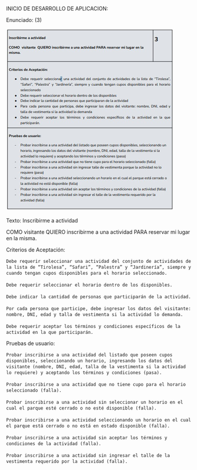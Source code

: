 INICIO DE DESARROLLO DE APLICACION: 

Enunciado: (3)

![alt text](image.png)

Texto:
Inscribirme a actividad

COMO visitante QUIERO inscribirme a una actividad PARA reservar mi lugar en la misma.

Criterios de Aceptación:

    Debe requerir seleccionar una actividad del conjunto de actividades de la lista de “Tirolesa”, “Safari”, “Palestra” y “Jardinería”, siempre y cuando tengan cupos disponibles para el horario seleccionado.

    Debe requerir seleccionar el horario dentro de los disponibles.

    Debe indicar la cantidad de personas que participarán de la actividad.

    Por cada persona que participe, debe ingresar los datos del visitante: nombre, DNI, edad y talla de vestimenta si la actividad lo demanda.

    Debe requerir aceptar los términos y condiciones específicos de la actividad en la que participarán.


Pruebas de usuario:

    Probar inscribirse a una actividad del listado que poseen cupos disponibles, seleccionando un horario, ingresando los datos del visitante (nombre, DNI, edad, talla de la vestimenta si la actividad lo requiere) y aceptando los términos y condiciones (pasa).

    Probar inscribirse a una actividad que no tiene cupo para el horario seleccionado (falla).

    Probar inscribirse a una actividad sin seleccionar un horario en el cual el parque esté cerrado o no esté disponible (falla).

    Probar inscribirse a una actividad seleccionando un horario en el cual el parque está cerrado o no está en estado disponible (falla).

    Probar inscribirse a una actividad sin aceptar los términos y condiciones de la actividad (falla).

    Probar inscribirse a una actividad sin ingresar el talle de la vestimenta requerido por la actividad (falla).